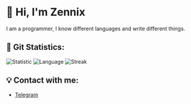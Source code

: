 # 👋 Hi, I'm Zennix
I am a programmer, I know different languages and write different things.

## 🧸 Git Statistics:
![Statistic](https://github-readme-stats.vercel.app/api?username=z3nnix&&show_icons=true&theme=radical)
![Language](https://github-readme-stats.vercel.app/api/top-langs/?username=z3nnix&&layout=compact&theme=radical)
![Streak](https://github-readme-streak-stats.herokuapp.com/?user=z3nnix&&layout=compact&theme=radical)

## 💡 Contact with me:
- [Telegram](https://t.me/z3nn1x/)
